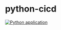 # python-cicd

[![Python application](https://github.com/Nullkraft/python-cicd/actions/workflows/python-app.yml/badge.svg?branch=master)](https://github.com/Nullkraft/python-cicd/actions/workflows/python-app.yml)
